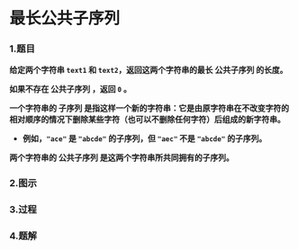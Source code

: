 # 最长公共子序列

### 1.题目

**给定两个字符串 `text1` 和 `text2`，返回这两个字符串的最长 公共子序列 的长度。**

**如果不存在 公共子序列 ，返回 `0` 。**

**一个字符串的 子序列 是指这样一个新的字符串：它是由原字符串在不改变字符的相对顺序的情况下删除某些字符（也可以不删除任何字符）后组成的新字符串。**

- **例如，`"ace"` 是 `"abcde"` 的子序列，但 `"aec"` 不是 `"abcde"` 的子序列。**

**两个字符串的 公共子序列 是这两个字符串所共同拥有的子序列。**



### 2.图示

### 3.过程

### 4.题解

```java

```

